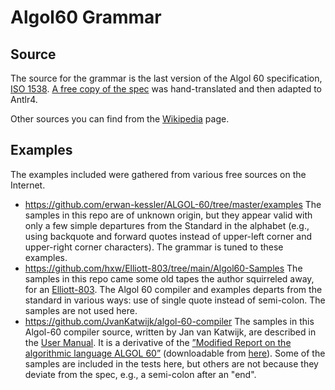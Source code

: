 # Algol60 Grammar

## Source
The source for the grammar is the last version of the Algol 60
specification, [ISO 1538](https://www.iso.org/standard/6126.html).
[A free copy of the spec](http://www.softwarepreservation.org/projects/ALGOL/report/ISO1538.pdf)
was hand-translated and then adapted to Antlr4.

Other sources you can find from the [Wikipedia](https://en.wikipedia.org/wiki/ALGOL_60)
page.

## Examples
The examples included were gathered from various free
sources on the Internet.

* https://github.com/erwan-kessler/ALGOL-60/tree/master/examples
    The samples in this repo are of unknown origin, but they appear
    valid with only a few simple departures from the Standard in
    the alphabet (e.g., using backquote and forward quotes instead of
    upper-left corner and upper-right corner characters). The grammar
    is tuned to these examples.
* https://github.com/hxw/Elliott-803/tree/main/Algol60-Samples
    The samples in this repo came some old tapes the author squirreled
    away, for an [Elliott-803](https://en.wikipedia.org/wiki/Elliott_803).
    The Algol 60 compiler and examples departs from the standard in various ways:
    use of single quote instead of semi-colon. The samples are not used here.
* https://github.com/JvanKatwijk/algol-60-compiler
    The samples in this Algol-60 compiler source, written by Jan van Katwijk,
    are described in the [User Manual](https://github.com/JvanKatwijk/algol-60-compiler/blob/master/doc/jff-manual.pdf).
    It is a derivative of the [”Modified Report
    on the algorithmic language ALGOL 60”](https://doi.org/10.1093/comjnl/19.4.364)
    (downloadable from [here](https://citeseerx.ist.psu.edu/viewdoc/download?doi=10.1.1.104.1483&rep=rep1&type=pdf)).
    Some of the samples are included in the tests here, but others
    are not because they deviate from the spec, e.g.,
    a semi-colon after an "end".

